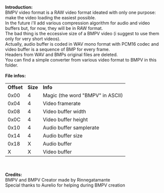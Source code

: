 <b>Introduction:</b><br>
BMPV video format is a RAW video format ideated with only one purpose: make the video loading the easiest possible.<br>
In the future i'll add various compression algorithm for audio and video buffers but, for now, they will be in RAW format.<br>
The bad thing is the eccessive size of a BMPV video (i suggest to use them only for very short videos).<br>
Actually, audio buffer is coded in WAV mono format with PCM16 codec and video buffer is a sequence of BMP for every frame.<br>
Headers from WAV and BMPs original files are deleted.<br>
You can find a simple converter from various video format to BMPV in this folder.<br>
<br>
<b>File infos:</b>
<table>
<tr>
<td><b>Offset</b></td>
<td><b>Size</b></td>
<td><b>Info</b></td>
</tr>
<tr>
<td>0x00</td>
<td>4</td>
<td>Magic (the word "BMPV" in ASCII)</td>
</tr>
<tr>
<tr>
<td>0x04</td>
<td>4</td>
<td>Video framerate</td>
</tr>
<tr>
<td>0x08</td>
<td>4</td>
<td>Video buffer width</td>
</tr>
<tr>
<td>0x0C</td>
<td>4</td>
<td>Video buffer height</td>
</tr>
<tr>
<td>0x10</td>
<td>4</td>
<td>Audio buffer samplerate</td>
</tr>
<tr>
<td>0x14</td>
<td>4</td>
<td>Audio buffer size</td>
</tr>
<tr>
<td>0x18</td>
<td>X</td>
<td>Audio buffer</td>
</tr>
<tr>
<td>X</td>
<td>X</td>
<td>Video buffer</td>
</tr></table><br><br>
<b>Credits:</b><br>
BMPV and BMPV Creator made by Rinnegatamante<br>
Special thanks to Aurelio for helping during BMPV creation